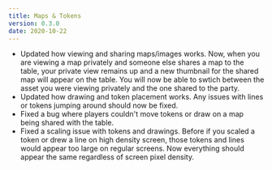 ```yaml
---
title: Maps & Tokens
version: 0.3.0
date: 2020-10-22
---
```


- Updated how viewing and sharing maps/images works. Now, when you are viewing a map privately and someone else shares a map to the table, your private view remains up and a new thumbnail for the shared map will appear on the table. You will now be able to swtich between the asset you were viewing privately and the one shared to the party.
- Updated how drawing and token placement works. Any issues with lines or tokens jumping around should now be fixed.
- Fixed a bug where players couldn't move tokens or draw on a map being shared with the table.
- Fixed a scaling issue with tokens and drawings. Before if you scaled a token or drew a line on high density screen, those tokens and lines would appear too large on regular screens. Now everything should appear the same regardless of screen pixel density.

